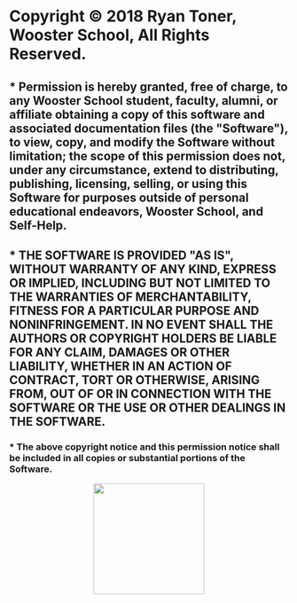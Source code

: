 # Copyright © 2018 Ryan Toner, Wooster School, All Rights Reserved.

## * Permission is hereby granted, free of charge, to any Wooster School student, faculty, alumni, or affiliate obtaining a copy of this software and associated documentation files (the "Software"), to view, copy, and modify the Software without limitation; the scope of this permission does not, under any circumstance, extend to distributing, publishing, licensing, selling, or using this Software for purposes outside of personal educational endeavors, Wooster School, and Self-Help.

## * THE SOFTWARE IS PROVIDED "AS IS", WITHOUT WARRANTY OF ANY KIND, EXPRESS OR IMPLIED, INCLUDING BUT NOT LIMITED TO THE WARRANTIES OF MERCHANTABILITY, FITNESS FOR A PARTICULAR PURPOSE AND NONINFRINGEMENT. IN NO EVENT SHALL THE AUTHORS OR COPYRIGHT HOLDERS BE LIABLE FOR ANY CLAIM, DAMAGES OR OTHER LIABILITY, WHETHER IN AN ACTION OF CONTRACT, TORT OR OTHERWISE, ARISING FROM, OUT OF OR IN CONNECTION WITH THE SOFTWARE OR THE USE OR OTHER DEALINGS IN THE SOFTWARE.

### * The above copyright notice and this permission notice shall be included in all copies or substantial portions of the Software.

<p align="center"><img src="https://image.ibb.co/fQ2igG/new_Self_Help_Logo.png" height="200" width="200"></p>
